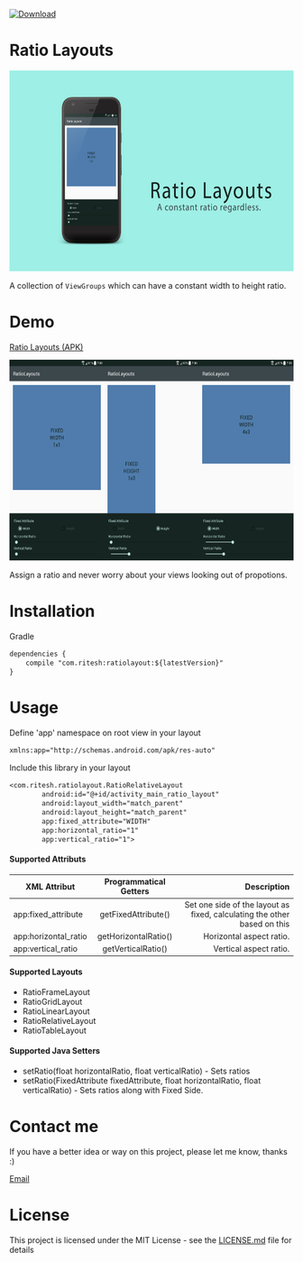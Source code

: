 [ ![Download](https://api.bintray.com/packages/riteshakya037/maven/ratiolayout/images/download.svg) ](https://bintray.com/riteshakya037/maven/ratiolayout/_latestVersion)

Ratio Layouts
==============================

<img src="screenshots/Header.png?raw=true" width="600" height="356">

A collection of `ViewGroups` which can have a constant width to height ratio.

Demo
===========================

[Ratio Layouts (APK)](sample/sample-debug.apk)

<img src="screenshots/FixedLayouts.png?raw=true" width="600" height="356">

Assign a ratio and never worry about your views looking out of propotions.


Installation
===============================

Gradle

```
dependencies {
    compile "com.ritesh:ratiolayout:${latestVersion}"
}
```

Usage
===========================

Define 'app' namespace on root view in your layout

```xml
xmlns:app="http://schemas.android.com/apk/res-auto"
```

Include this library in your layout
```
<com.ritesh.ratiolayout.RatioRelativeLayout
        android:id="@+id/activity_main_ratio_layout"
        android:layout_width="match_parent"
        android:layout_height="match_parent"
        app:fixed_attribute="WIDTH"
        app:horizontal_ratio="1"
        app:vertical_ratio="1">
 ```
 
####  Supported Attributs

| XML Attribut        | Programmatical Getters           | Description  |
| ------------- |:-------------:| ---------:|
| app:fixed_attribute      | getFixedAttribute()     | Set one side of the layout as fixed, calculating the other based on this |
| app:horizontal_ratio      | getHorizontalRatio()     | Horizontal aspect ratio. |
| app:vertical_ratio      | getVerticalRatio()     | Vertical aspect ratio. |
        
####  Supported Layouts
 
* RatioFrameLayout
* RatioGridLayout
* RatioLinearLayout
* RatioRelativeLayout
* RatioTableLayout

####  Supported Java Setters
 
* setRatio(float horizontalRatio, float verticalRatio) - Sets ratios
* setRatio(FixedAttribute fixedAttribute, float horizontalRatio, float verticalRatio) - Sets ratios along with Fixed Side.
 
Contact me
===========================

If you have a better idea or way on this project, please let me know, thanks :)

[Email](mailto:riteshakya037@gmail.com)

License
===========================

This project is licensed under the MIT License - see the [LICENSE.md](LICENSE.md) file for details
